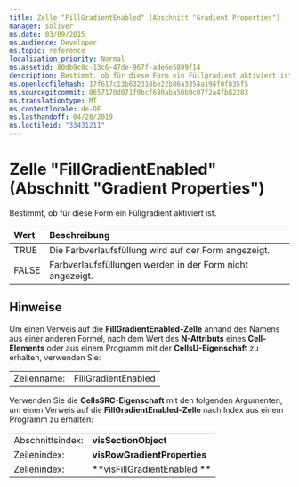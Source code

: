 ```yaml
---
title: Zelle "FillGradientEnabled" (Abschnitt "Gradient Properties")
manager: soliver
ms.date: 03/09/2015
ms.audience: Developer
ms.topic: reference
localization_priority: Normal
ms.assetid: 80db9c0c-13c6-47de-967f-ade6e5899f14
description: Bestimmt, ob für diese Form ein Füllgradient aktiviert ist.
ms.openlocfilehash: 17f617c13b632318be22b86a3354a194f0f835f5
ms.sourcegitcommit: 8657170d071f9bcf680aba50b9c07f2a4fb82283
ms.translationtype: MT
ms.contentlocale: de-DE
ms.lasthandoff: 04/28/2019
ms.locfileid: "33431211"
---
```

# <a name="fillgradientenabled-cell-gradient-properties-section"></a>Zelle "FillGradientEnabled" (Abschnitt "Gradient Properties")

Bestimmt, ob für diese Form ein Füllgradient aktiviert ist. 
  
|**Wert**|**Beschreibung**|
|:-----|:-----|
|TRUE  <br/> |Die Farbverlaufsfüllung wird auf der Form angezeigt.  <br/> |
|FALSE  <br/> |Farbverlaufsfüllungen werden in der Form nicht angezeigt.  <br/> |
   
## <a name="remarks"></a>Hinweise

Um einen Verweis auf die **FillGradientEnabled-Zelle** anhand des Namens aus einer anderen Formel, nach dem Wert des **N-Attributs** eines **Cell-Elements** oder aus einem Programm mit der **CellsU-Eigenschaft** zu erhalten, verwenden Sie: 
  
|||
|:-----|:-----|
| Zellenname:  <br/> | FillGradientEnabled  <br/> |
   
Verwenden Sie die **CellsSRC-Eigenschaft** mit den folgenden Argumenten, um einen Verweis auf die **FillGradientEnabled-Zelle** nach Index aus einem Programm zu erhalten: 
  
|||
|:-----|:-----|
| Abschnittsindex:  <br/> |**visSectionObject** <br/> |
| Zeilenindex:  <br/> |**visRowGradientProperties** <br/> |
| Zellenindex:  <br/> |**visFillGradientEnabled ** <br/> |
   

